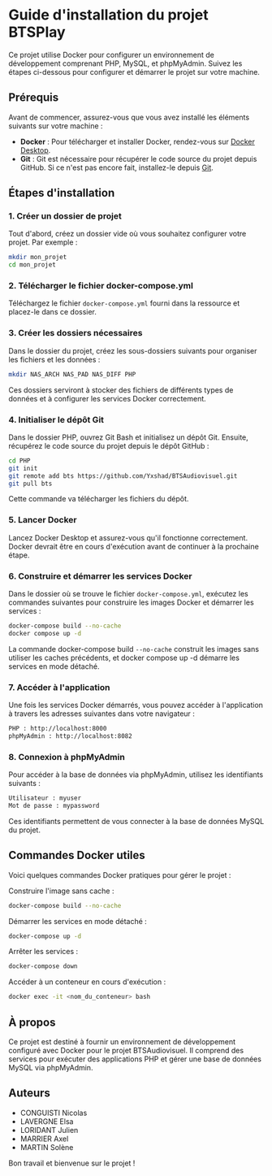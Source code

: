 # Guide d'installation du projet BTSPlay

Ce projet utilise Docker pour configurer un environnement de développement comprenant PHP, MySQL, et phpMyAdmin. Suivez les étapes ci-dessous pour configurer et démarrer le projet sur votre machine.

## Prérequis

Avant de commencer, assurez-vous que vous avez installé les éléments suivants sur votre machine :

- **Docker** : Pour télécharger et installer Docker, rendez-vous sur [Docker Desktop](https://www.docker.com/get-started).
- **Git** : Git est nécessaire pour récupérer le code source du projet depuis GitHub. Si ce n'est pas encore fait, installez-le depuis [Git](https://git-scm.com/downloads).

## Étapes d'installation

### 1. Créer un dossier de projet

Tout d'abord, créez un dossier vide où vous souhaitez configurer votre projet. Par exemple :

```bash
mkdir mon_projet
cd mon_projet
```

### 2. Télécharger le fichier docker-compose.yml
Téléchargez le fichier `docker-compose.yml` fourni dans la ressource et placez-le dans ce dossier.

### 3. Créer les dossiers nécessaires
Dans le dossier du projet, créez les sous-dossiers suivants pour organiser les fichiers et les données :

```bash
mkdir NAS_ARCH NAS_PAD NAS_DIFF PHP
```
Ces dossiers serviront à stocker des fichiers de différents types de données et à configurer les services Docker correctement.

### 4. Initialiser le dépôt Git
Dans le dossier PHP, ouvrez Git Bash et initialisez un dépôt Git. Ensuite, récupérez le code source du projet depuis le dépôt GitHub :

```bash
cd PHP
git init
git remote add bts https://github.com/Yxshad/BTSAudiovisuel.git
git pull bts
```
Cette commande va télécharger les fichiers du dépôt.

### 5. Lancer Docker
Lancez Docker Desktop et assurez-vous qu'il fonctionne correctement. Docker devrait être en cours d'exécution avant de continuer à la prochaine étape.

### 6. Construire et démarrer les services Docker
Dans le dossier où se trouve le fichier `docker-compose.yml`, exécutez les commandes suivantes pour construire les images Docker et démarrer les services :

```bash
docker-compose build --no-cache
docker compose up -d
```
La commande docker-compose build `--no-cache` construit les images sans utiliser les caches précédents, et docker compose up -d démarre les services en mode détaché.

### 7. Accéder à l'application
Une fois les services Docker démarrés, vous pouvez accéder à l'application à travers les adresses suivantes dans votre navigateur :

```bash
PHP : http://localhost:8000
phpMyAdmin : http://localhost:8082
```
### 8. Connexion à phpMyAdmin
Pour accéder à la base de données via phpMyAdmin, utilisez les identifiants suivants :
```bash
Utilisateur : myuser
Mot de passe : mypassword
```
Ces identifiants permettent de vous connecter à la base de données MySQL du projet.

## Commandes Docker utiles
Voici quelques commandes Docker pratiques pour gérer le projet :

Construire l'image sans cache :

```bash
docker-compose build --no-cache
```
Démarrer les services en mode détaché :

```bash
docker-compose up -d
```
Arrêter les services :

```bash
docker-compose down
```
Accéder à un conteneur en cours d'exécution :

```bash
docker exec -it <nom_du_conteneur> bash
```

## À propos
Ce projet est destiné à fournir un environnement de développement configuré avec Docker pour le projet BTSAudiovisuel. Il comprend des services pour exécuter des applications PHP et gérer une base de données MySQL via phpMyAdmin.

## Auteurs
- CONGUISTI Nicolas
- LAVERGNE Elsa
- LORIDANT Julien
- MARRIER Axel
- MARTIN Solène


Bon travail et bienvenue sur le projet !